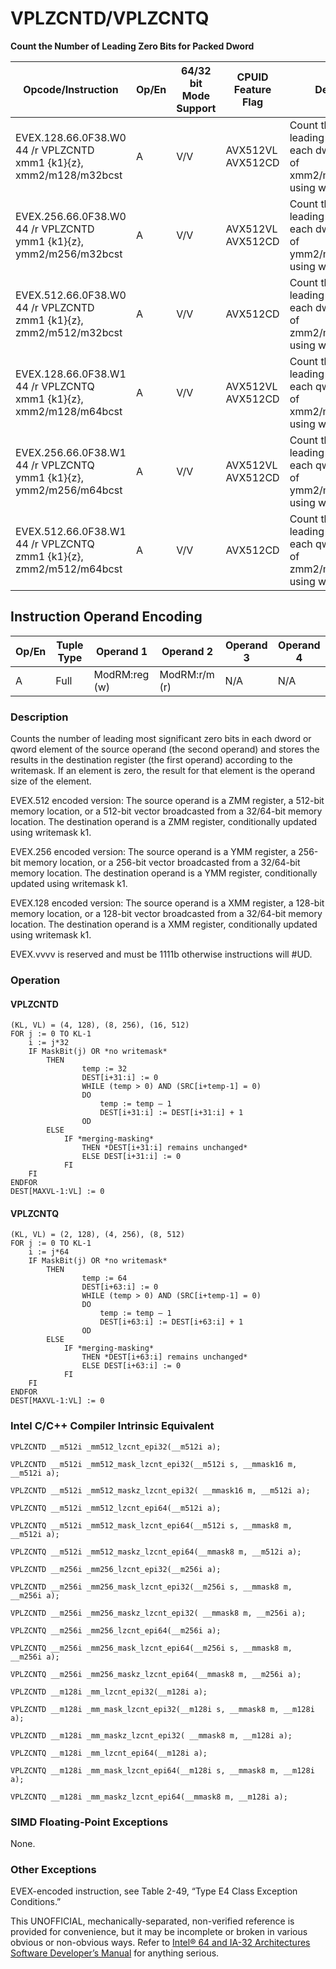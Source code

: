 # VPLZCNTD/VPLZCNTQ

**Count the Number of Leading Zero Bits for Packed Dword**

| Opcode/Instruction                                                 | Op/En | 64/32 bit Mode Support | CPUID Feature Flag | Description                                                                                          |
| ------------------------------------------------------------------ | ----- | ---------------------- | ------------------ | ---------------------------------------------------------------------------------------------------- |
| EVEX.128.66.0F38.W0 44 /r VPLZCNTD xmm1 {k1}{z}, xmm2/m128/m32bcst | A     | V/V                    | AVX512VL AVX512CD  | Count the number of leading zero bits in each dword element of xmm2/m128/m32bcst using writemask k1. |
| EVEX.256.66.0F38.W0 44 /r VPLZCNTD ymm1 {k1}{z}, ymm2/m256/m32bcst | A     | V/V                    | AVX512VL AVX512CD  | Count the number of leading zero bits in each dword element of ymm2/m256/m32bcst using writemask k1. |
| EVEX.512.66.0F38.W0 44 /r VPLZCNTD zmm1 {k1}{z}, zmm2/m512/m32bcst | A     | V/V                    | AVX512CD           | Count the number of leading zero bits in each dword element of zmm2/m512/m32bcst using writemask k1. |
| EVEX.128.66.0F38.W1 44 /r VPLZCNTQ xmm1 {k1}{z}, xmm2/m128/m64bcst | A     | V/V                    | AVX512VL AVX512CD  | Count the number of leading zero bits in each qword element of xmm2/m128/m64bcst using writemask k1. |
| EVEX.256.66.0F38.W1 44 /r VPLZCNTQ ymm1 {k1}{z}, ymm2/m256/m64bcst | A     | V/V                    | AVX512VL AVX512CD  | Count the number of leading zero bits in each qword element of ymm2/m256/m64bcst using writemask k1. |
| EVEX.512.66.0F38.W1 44 /r VPLZCNTQ zmm1 {k1}{z}, zmm2/m512/m64bcst | A     | V/V                    | AVX512CD           | Count the number of leading zero bits in each qword element of zmm2/m512/m64bcst using writemask k1. |

## Instruction Operand Encoding

| Op/En | Tuple Type | Operand 1     | Operand 2     | Operand 3 | Operand 4 |
| ----- | ---------- | ------------- | ------------- | --------- | --------- |
| A     | Full       | ModRM:reg (w) | ModRM:r/m (r) | N/A       | N/A       |

### Description

Counts the number of leading most significant zero bits in each dword or qword element of the source operand (the second operand) and stores the results in the destination register (the first operand) according to the writemask. If an element is zero, the result for that element is the operand size of the element.

EVEX.512 encoded version: The source operand is a ZMM register, a 512-bit memory location, or a 512-bit vector broadcasted from a 32/64-bit memory location. The destination operand is a ZMM register, conditionally updated using writemask k1.

EVEX.256 encoded version: The source operand is a YMM register, a 256-bit memory location, or a 256-bit vector broadcasted from a 32/64-bit memory location. The destination operand is a YMM register, conditionally updated using writemask k1.

EVEX.128 encoded version: The source operand is a XMM register, a 128-bit memory location, or a 128-bit vector broadcasted from a 32/64-bit memory location. The destination operand is a XMM register, conditionally updated using writemask k1.

EVEX.vvvv is reserved and must be 1111b otherwise instructions will #​​​UD.

### Operation

#### VPLZCNTD

```
(KL, VL) = (4, 128), (8, 256), (16, 512)
FOR j := 0 TO KL-1
    i := j*32
    IF MaskBit(j) OR *no writemask*
        THEN
                temp := 32
                DEST[i+31:i] := 0
                WHILE (temp > 0) AND (SRC[i+temp-1] = 0)
                DO
                    temp := temp – 1
                    DEST[i+31:i] := DEST[i+31:i] + 1
                OD
        ELSE
            IF *merging-masking*
                THEN *DEST[i+31:i] remains unchanged*
                ELSE DEST[i+31:i] := 0
            FI
    FI
ENDFOR
DEST[MAXVL-1:VL] := 0

```

#### VPLZCNTQ

```
(KL, VL) = (2, 128), (4, 256), (8, 512)
FOR j := 0 TO KL-1
    i := j*64
    IF MaskBit(j) OR *no writemask*
        THEN
                temp := 64
                DEST[i+63:i] := 0
                WHILE (temp > 0) AND (SRC[i+temp-1] = 0)
                DO
                    temp := temp – 1
                    DEST[i+63:i] := DEST[i+63:i] + 1
                OD
        ELSE
            IF *merging-masking*
                THEN *DEST[i+63:i] remains unchanged*
                ELSE DEST[i+63:i] := 0
            FI
    FI
ENDFOR
DEST[MAXVL-1:VL] := 0

```

### Intel C/C++ Compiler Intrinsic Equivalent

```
VPLZCNTD __m512i _mm512_lzcnt_epi32(__m512i a);

```

```
VPLZCNTD __m512i _mm512_mask_lzcnt_epi32(__m512i s, __mmask16 m, __m512i a);

```

```
VPLZCNTD __m512i _mm512_maskz_lzcnt_epi32( __mmask16 m, __m512i a);

```

```
VPLZCNTQ __m512i _mm512_lzcnt_epi64(__m512i a);

```

```
VPLZCNTQ __m512i _mm512_mask_lzcnt_epi64(__m512i s, __mmask8 m, __m512i a);

```

```
VPLZCNTQ __m512i _mm512_maskz_lzcnt_epi64(__mmask8 m, __m512i a);

```

```
VPLZCNTD __m256i _mm256_lzcnt_epi32(__m256i a);

```

```
VPLZCNTD __m256i _mm256_mask_lzcnt_epi32(__m256i s, __mmask8 m, __m256i a);

```

```
VPLZCNTD __m256i _mm256_maskz_lzcnt_epi32( __mmask8 m, __m256i a);

```

```
VPLZCNTQ __m256i _mm256_lzcnt_epi64(__m256i a);

```

```
VPLZCNTQ __m256i _mm256_mask_lzcnt_epi64(__m256i s, __mmask8 m, __m256i a);

```

```
VPLZCNTQ __m256i _mm256_maskz_lzcnt_epi64(__mmask8 m, __m256i a);

```

```
VPLZCNTD __m128i _mm_lzcnt_epi32(__m128i a);

```

```
VPLZCNTD __m128i _mm_mask_lzcnt_epi32(__m128i s, __mmask8 m, __m128i a);

```

```
VPLZCNTD __m128i _mm_maskz_lzcnt_epi32( __mmask8 m, __m128i a);

```

```
VPLZCNTQ __m128i _mm_lzcnt_epi64(__m128i a);

```

```
VPLZCNTQ __m128i _mm_mask_lzcnt_epi64(__m128i s, __mmask8 m, __m128i a);

```

```
VPLZCNTQ __m128i _mm_maskz_lzcnt_epi64(__mmask8 m, __m128i a);

```

### SIMD Floating-Point Exceptions

None.

### Other Exceptions

EVEX-encoded instruction, see Table 2-49, “Type E4 Class Exception Conditions.”

This UNOFFICIAL, mechanically-separated, non-verified reference is provided for convenience, but it may be
incomplete or broken in various obvious or non-obvious
ways. Refer to [Intel® 64 and IA-32 Architectures Software Developer’s Manual](https://software.intel.com/en-us/download/intel-64-and-ia-32-architectures-sdm-combined-volumes-1-2a-2b-2c-2d-3a-3b-3c-3d-and-4) for anything serious.
